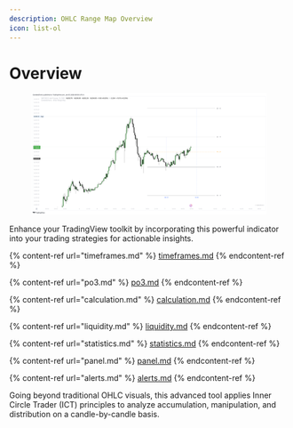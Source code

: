```yaml
---
description: OHLC Range Map Overview
icon: list-ol
---
```


# Overview

<figure><img src="../../.gitbook/assets/docs-rangemap-001.png" alt=""><figcaption></figcaption></figure>

Enhance your TradingView toolkit by incorporating this powerful indicator into your trading strategies for actionable insights.&#x20;

{% content-ref url="timeframes.md" %}
[timeframes.md](timeframes.md)
{% endcontent-ref %}

{% content-ref url="po3.md" %}
[po3.md](po3.md)
{% endcontent-ref %}

{% content-ref url="calculation.md" %}
[calculation.md](calculation.md)
{% endcontent-ref %}

{% content-ref url="liquidity.md" %}
[liquidity.md](liquidity.md)
{% endcontent-ref %}

{% content-ref url="statistics.md" %}
[statistics.md](statistics.md)
{% endcontent-ref %}

{% content-ref url="panel.md" %}
[panel.md](panel.md)
{% endcontent-ref %}

{% content-ref url="alerts.md" %}
[alerts.md](alerts.md)
{% endcontent-ref %}

Going beyond traditional OHLC visuals, this advanced tool applies Inner Circle Trader (ICT) principles to analyze accumulation, manipulation, and distribution on a candle-by-candle basis.
